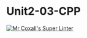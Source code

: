 # Unit2-03-CPP
[![Mr Coxall's Super Linter](https://github.com/ICS3U-Programming-JessahT/Unit2-03-CPP/workflows/Mr%20Coxall's%20Super%20Linter/badge.svg)](https://github.com/ICS3U-Programming-JessahT/Unit2-03-CPP/actions/)

